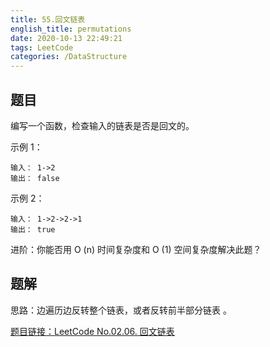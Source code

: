 ```yaml
---
title: 55.回文链表
english_title: permutations
date: 2020-10-13 22:49:21
tags: LeetCode
categories: /DataStructure
---
```


## 题目

编写一个函数，检查输入的链表是否是回文的。

示例 1：

```
输入： 1->2
输出： false 
```

示例 2：

```
输入： 1->2->2->1
输出： true 
```

进阶：你能否用 O (n) 时间复杂度和 O (1) 空间复杂度解决此题？

## 题解

思路：边遍历边反转整个链表，或者反转前半部分链表 。

[题目链接：LeetCode No.02.06. 回文链表](https://leetcode-cn.com/problems/palindrome-linked-list-lcci/)
